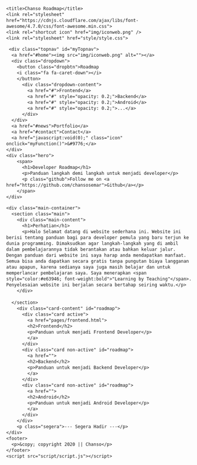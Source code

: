 <!doctype html>
<html lang="en">
  <head>
    <meta charset="utf-8">
    <meta http-equiv="X-UA-Compatible" content="IE=edge">
    <meta name="viewport" content="width=device-width, initial-scale=1">

    <title>Chanso Roadmap</title>
    <link rel="stylesheet" href="https://cdnjs.cloudflare.com/ajax/libs/font-awesome/4.7.0/css/font-awesome.min.css">
    <link rel="shortcut icon" href="img/iconweb.png" />
    <link rel="stylesheet" href="style/style.css">

  </head>
  <body>
<!-- nav and hero -->
   
     <div class="topnav" id="myTopnav">
      <a href="#home"><img src="img/iconweb.png" alt=""></a>
      <div class="dropdown">
        <button class="dropbtn">Roadmap
        <i class="fa fa-caret-down"></i>
        </button>
          <div class="dropdown-content">
            <a href="#">Frontend</a>
            <a href="#" style="opacity: 0.2;">Backend</a>
            <a href="#" style="opacity: 0.2;">Android</a>
            <a href="#" style="opacity: 0.2;">...</a>
          </div>
      </div>
      <a href="#news">Portfolio</a>
      <a href="#contact">Contact</a>
      <a href="javascript:void(0);" class="icon" onclick="myFunction()">&#9776;</a>
    </div> 
    <div class="hero">
        <span>
          <h1>Developer Roadmap</h1>
          <p>Panduan langkah demi langkah untuk menjadi developer</p>
          <p class="github">Follow me on <a href="https://github.com/chansosemar">Github</a></p>
        </span>
    </div> 
<!-- end of nav and hero -->
<!-- main content -->
    <div class="main-container">
      <section class="main">
        <div class="main-content">
          <h1>Perhatian</h1>
          <p>Halo Selamat datang di website sederhana ini. Website ini berisi tentang panduan bagi para developer pemula yang baru terjun ke dunia programming. Dimaksudkan agar langkah-langkah yang di ambil dalam pembelajarannya tidak berantakan atau bahkan keluar jalur. Dengan panduan dari website ini saya harap anda mendapatkan manfaat. Semua bisa anda dapatkan secara gratis tanpa pungutan biaya langganan atau apapun, karena sedianya saya juga masih belajar dan untuk memperlancar pembelajaran saya. Saya menerapkan <span style="color:#e63946; font-weight:bold">"Learning by Teaching"</span>. Penyelesaian website ini berjalan secara bertahap seiring waktu.</p>
        </div>
     
      </section>
        <div class="card-content" id="roadmap">
          <div class="card active">
            <a href="pages/frontend.html">
            <h2>Frontend</h2>
            <p>Panduan untuk menjadi Frontend Developer</p>
            </a>
          </div>
          <div class="card non-active" id="roadmap">
            <a href="">
            <h2>Backend</h2>
            <p>Panduan untuk menjadi Backend Developer</p>
            </a>
          </div>
          <div class="card non-active" id="roadmap">
            <a href="">
            <h2>Android</h2>
            <p>Panduan untuk menjadi Android Developer</p>
            </a>
          </div>
        </div>
        <p class="segera">--- Segera Hadir ---</p>
    </div>
    <footer>
      <p>&copy; copyright 2020 || Chanso</p>
    </footer>
    <script src="script/script.js"></script>
  </body>
</html>

      
      




